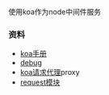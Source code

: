 使用koa作为node中间件服务

### 资料

- [koa手册](http://17koa.com/koa-generator-examples/basic/README.html)
- [debug](https://github.com/visionmedia/debug)
- [koa请求代理](https://github.com/koa-grace/koa-grace-proxy)proxy
- [request模块](https://github.com/request/request)
